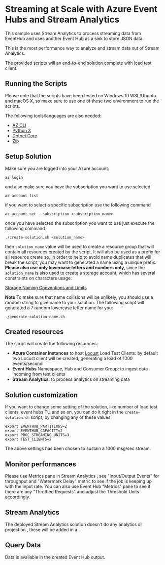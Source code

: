 # Streaming at Scale with Azure Event Hubs and Stream Analytics

This sample uses Stream Analytics to process streaming data from EventHub and uses another Event Hub as a sink to store JSON data

This is the most performance way to analyze and stream data out of Stream Analytics.

The provided scripts will an end-to-end solution complete with load test client.  

## Running the Scripts

Please note that the scripts have been tested on Windows 10 WSL/Ubuntu and macOS X, so make sure to use one of these two environment to run the scripts.

The following tools/languages are also needed:

- [AZ CLI](https://dotnet.microsoft.com/download/linux-package-manager/ubuntu16-04/sdk-current)
- [Python 3](http://ubuntuhandbook.org/index.php/2017/07/install-python-3-6-1-in-ubuntu-16-04-lts/)
- [Dotnet Core](https://dotnet.microsoft.com/download/linux-package-manager/ubuntu16-04/sdk-current)
- [Zip](https://askubuntu.com/questions/660846/how-to-zip-and-unzip-a-directory-and-its-files-in-linux)


## Setup Solution

Make sure you are logged into your Azure account:

    az login

and also make sure you have the subscription you want to use selected

    az account list

if you want to select a specific subscription use the following command

    az account set --subscription <subscription_name>

once you have selected the subscription you want to use just execute the following command

    ./create-solution.sh <solution_name>

then `solution_name` value will be used to create a resource group that will contain all resources created by the script. It will also be used as a prefix for all resource create so, in order to help to avoid name duplicates that will break the script, you may want to generated a name using a unique prefix. **Please also use only lowercase letters and numbers only**, since the `solution_name` is also used to create a storage account, which has several constraints on characters usage:

[Storage Naming Conventions and Limits](https://docs.microsoft.com/en-us/azure/architecture/best-practices/naming-conventions#storage)

**Note**
To make sure that name collisions will be unlikely, you should use a random string to give name to your solution. The following script will generated a 7 random lowercase letter name for you:

    ./generate-solution-name.sh

## Created resources

The script will create the following resources:

* **Azure Container Instances** to host [Locust](https://locust.io/) Load Test Clients: by default two Locust client will be created, generating a load of 1000 events/second
* **Event Hubs** Namespace, Hub and Consumer Group: to ingest data incoming from test clients
* **Stream Analytics**: to process analytics on streaming data

## Solution customization

If you want to change some setting of the solution, like number of load test clients, event hubs TU and so on, you can do it right in the `create-solution.sh` script, by changing any of these values:

    export EVENTHUB_PARTITIONS=2
    export EVENTHUB_CAPACITY=2
    export PROC_STREAMING_UNITS=3
    export TEST_CLIENTS=2

The above settings has been chosen to sustain a 1000 msg/sec stream.

## Monitor performances

Please use Metrics pane in Stream Analytics , see "Input/Output Events" for throughput and "Watermark Delay" metric to see if the job is keeping up with the input rate.  You can also use Event Hub "Metrics" pane to see if there are any "Throttled Requests" and adjust the Threshold Units accordingly.

## Stream Analytics

The deployed Stream Analytics solution doesn't do any analytics or projection , these will be added in a .

## Query Data

Data is available in the created Event Hub output. 